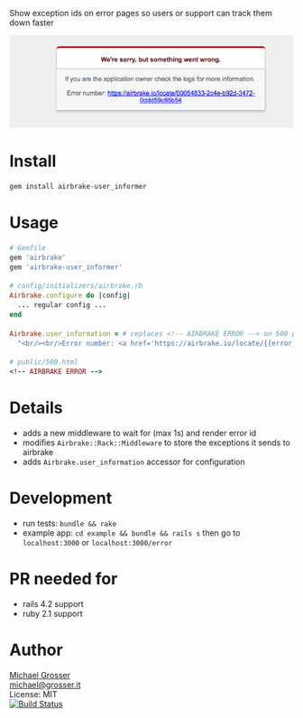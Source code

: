 Show exception ids on error pages so users or support can track them down faster

![Example](assets/example.png?raw=true)

Install
=======

```Bash
gem install airbrake-user_informer
```

Usage
=====

```Ruby
# Gemfile
gem 'airbrake'
gem 'airbrake-user_informer'

# config/initializers/airbrake.rb
Airbrake.configure do |config|
  ... regular config ...
end

Airbrake.user_information = # replaces <!-- AIRBRAKE ERROR --> on 500 pages
  "<br/><br/>Error number: <a href='https://airbrake.io/locate/{{error_id}}'>https://airbrake.io/locate/{{error_id}}</a>"

# public/500.html
<!-- AIRBRAKE ERROR -->
```

Details
=======
 - adds a new middleware to wait for (max 1s) and render error id
 - modifies `Airbrake::Rack::Middleware` to store the exceptions it sends to airbrake
 - adds `Airbrake.user_information` accessor for configuration

Development
===========
 - run tests: `bundle && rake`
 - example app: `cd example && bundle && rails s` then go to `localhost:3000` or `localhost:3000/error`

PR needed for
=============
 - rails 4.2 support
 - ruby 2.1 support

Author
======
[Michael Grosser](http://grosser.it)<br/>
michael@grosser.it<br/>
License: MIT<br/>
[![Build Status](https://travis-ci.org/grosser/airbrake-user_informer.png)](https://travis-ci.org/grosser/airbrake-user_informer)
